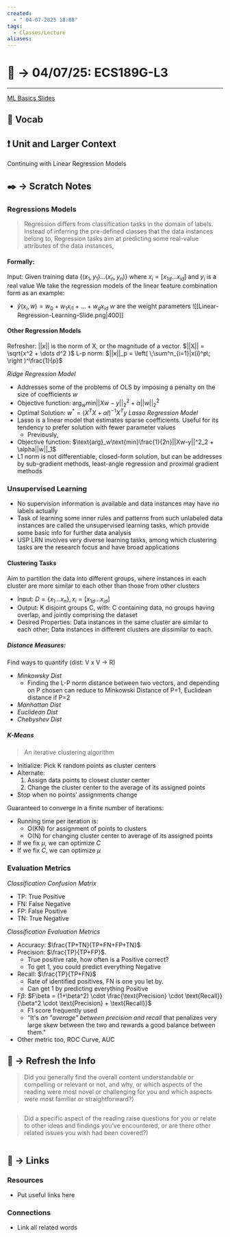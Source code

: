 ```yaml
---
created:
  - " 04-07-2025 18:08"
tags:
  - Classes/Lecture
aliases:
---
```


# 📗 ->  04/07/25: ECS189G-L3
---
[ML Basics Slides](https://drive.google.com/file/d/1-UnT3uMgD5we_rrRlAqxTxtvf0fKbHDP/view)

## 🎤 Vocab



## ❗ Unit and Larger Context
Continuing with Linear Regression Models





## ✒️ -> Scratch Notes
### Regressions Models
> Regression differs from classification tasks in the domain of labels. Instead of inferring the pre-defined classes that the data instances belong to, Regression tasks aim at predicting some real-value attributes of the data instances,
#### Formally:
Input: Given training data $\{(x_1, y_1)\dots (x_n, y_n)\}$ where $x_i = [x_{1d} \dots x_{id}]$ and $y_i$ is a real value
We take the regression models of the linear feature combination form as an example:
- $\hat{y}(x_i, w) = w_0 + w_1x_{i1} + \dots + w_dx_{id}$
$w$ are the weight parameters
![[Linear-Regression-Learning-Slide.png|400]]

#### Other Regression Models
Refresher: $||x||$ is the norm of X, or the magnitude of a vector. $||X|| = \sqrt{x^2 + \dots d^2 }$
L-p norm: $||x||_p = \left( \;\sum^n_{i=1}|x(i)^p\; \right )^\frac{1}{p}$

*Ridge Regression Model*
- Addresses some of the problems of OLS by imposing a penalty on the size of coefficients $w$
- Objective function: $\text{arg}_w\text{min}||Xw-y||^2_2 + \alpha||w||^2_2$
- Optimal Solution: $w^* = (X^TX + \alpha I)^{-1}X^Ty$
*Lasso Regression Model*
- Lasso is a linear model that estimates sparse coefficients. Useful for its tendency to prefer solution with fewer parameter values
	- Previously, 
- Objective function: $\text{arg}_w\text{min}\frac{1}{2n}||Xw-y||^2_2 + \alpha||w||_1$
- L1 norm is not differentiable, closed-form solution, but can be addresses by sub-gradient methods, least-angle regression and proximal gradient methods


### Unsupervised Learning
- No supervision information is available and data instances may have no labels actually
- Task of learning some inner rules and patterns from such unlabeled data instances are called the unsupervised learning tasks, which provide some basic info for further data analysis
- USP LRN involves very diverse learning tasks, among which clustering tasks are the research focus and have broad applications

#### Clustering Tasks
Aim to partition the data into different groups, where instances in each cluster are more similar to each other than those from other clusters
- Input: $D=\{x_1 \dots x_n\}, x_i = [x_{1d} \dots x_{id}]$
- Output: K disjoint groups C, with: C containing data, no groups having overlap, and jointly comprising the dataset
- Desired Properties: Data instances in the same cluster are similar to each other; Data instances in different clusters are dissimilar to each.

##### Distance Measures:
Find ways to quantify (dist: V x V -> R)
- *Minkowsky Dist*
	- Finding the L-P norm distance between two vectors, and depending on P chosen can reduce to Minkowski Distance of P=1, Euclidean distance if P=2 
- *Manhattan Dist*
- *Euclidean Dist*
- *Chebyshev Dist*

##### K-Means
> An iterative clustering algorithm
- Initialize: Pick K random points as cluster centers
- Alternate:
	1. Assign data points to closest cluster center
	2. Change the cluster center to the average of its assigned points
- Stop when no points' assignments change

Guaranteed to converge in a finite number of iterations:
- Running time per iteration is:
	- O(KN) for assignment of points to clusters
	- O(N) for changing cluster center to average of its assigned points
- If we fix $\mu$, we can optimize $C$
- If we fix $C$, we can optimize $\mu$

### Evaluation Metrics
*Classification Confusion Matrix*
- TP: True Positive
- FN: False Negative
- FP: False Positive
- TN: True Negative

*Classification Evaluation Metrics*
- Accuracy: $\frac{TP+TN}{TP+FN+FP+TN}$
- Precision: $\frac{TP}{TP+FP}$. 
	- True positive rate, how often is a Positive correct?
	- To get 1, you could predict everything Negative
- Recall: $\frac{TP}{TP+FN}$
	- Rate of identified positives, FN is one you let by.
	- Can get 1 by predicting everything Positive
- F$\beta$: $F\beta = (1+\beta^2) \cdot \frac{\text{Precision} \cdot \text{Recall}}{\beta^2 \cdot \text{Precision} + \text{Recall}}$
	- F1 score frequently used
	- "It's _an "average" between precision and recall_ that penalizes very large skew between the two and rewards a good balance between them."
- Other metric too, ROC Curve, AUC
## 🧪 -> Refresh the Info
> Did you generally find the overall content understandable or compelling or relevant or not, and why, or which aspects of the reading were most novel or challenging for you and which aspects were most familiar or straightforward?)  
```

```

> Did a specific aspect of the reading raise questions for you or relate to other ideas and findings you’ve encountered, or are there other related issues you wish had been covered?)
```

```




## 🔗 -> Links
### Resources
- Put useful links here


### Connections
- Link all related words
